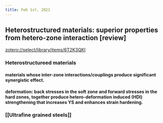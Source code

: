 ```yaml
---
title: Feb 1st, 2021
---
```


## Heterostructured materials: superior properties from hetero-zone interaction [review]
[zotero://select/library/items/6T2K3QKI](zotero://select/library/items/6T2K3QKI)
### Heterostructureed materials
#### materials whose inter-zone interactions/couplings produce significant synergistic effect.
#### deformation: back stresses in the soft zone and forward stresses in the hard zones, together produce hetero-deformation induced (HDI) strengthening that increases YS and enhances strain hardening. 
### [[Ultrafine grained steels]]
